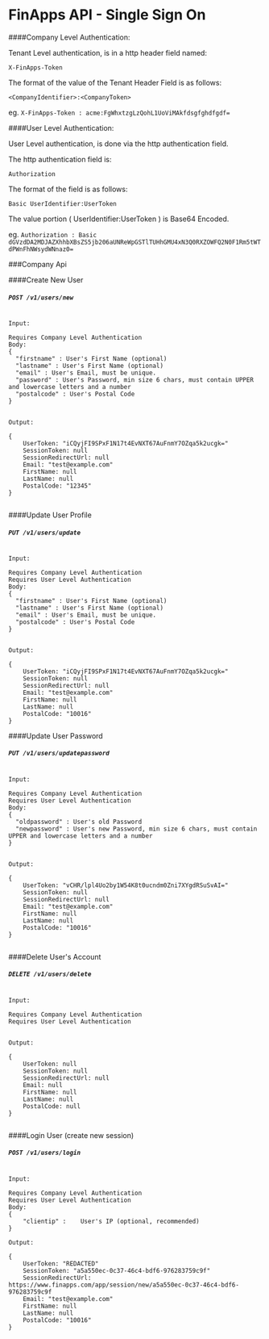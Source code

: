 FinApps API - Single Sign On
===========================

####Company Level Authentication:


Tenant Level authentication, is in a http header field named:

``X-FinApps-Token``

The format of the value of the Tenant Header Field is as follows:

``<CompanyIdentifier>:<CompanyToken>``

eg. ``X-FinApps-Token : acme:FgWhxtzgLzQohL1UoViMAkfdsgfghdfgdf=``


####User Level Authentication:

User Level authentication, is done via the http authentication field.

The http authentication field is:

 ``Authorization``

The format of the field is as follows:

``Basic UserIdentifier:UserToken``

The value portion ( UserIdentifier:UserToken ) is Base64 Encoded.

eg. ``Authorization : Basic dGVzdDA2MDJAZXhhbXBsZS5jb206aUNReWpGSTlTUHhGMU4xN3Q0RXZOWFQ2N0F1Rm5tWTdPWnFhNWsydWNnaz0=``


###Company Api 


####Create New User
##### `POST /v1/users/new` 
```

Input:

Requires Company Level Authentication
Body:
{
  "firstname" :	User's First Name (optional)
  "lastname" : User's First Name (optional)
  "email" : User's Email, must be unique.
  "password" : User's Password, min size 6 chars, must contain UPPER and lowercase letters and a number
  "postalcode" : User's Postal Code
}

 
Output:

{
    UserToken: "iCQyjFI9SPxF1N17t4EvNXT67AuFnmY7OZqa5k2ucgk="
    SessionToken: null
    SessionRedirectUrl: null
    Email: "test@example.com"
    FirstName: null
    LastName: null
    PostalCode: "12345"
}


```

####Update User Profile
##### `PUT /v1/users/update` 
```

Input:

Requires Company Level Authentication
Requires User Level Authentication
Body:
{
  "firstname" :	User's First Name (optional)
  "lastname" : User's First Name (optional)
  "email" : User's Email, must be unique.
  "postalcode" : User's Postal Code
}

 
Output:

{
    UserToken: "iCQyjFI9SPxF1N17t4EvNXT67AuFnmY7OZqa5k2ucgk="
    SessionToken: null
    SessionRedirectUrl: null
    Email: "test@example.com"
    FirstName: null
    LastName: null
    PostalCode: "10016"
}

```

####Update User Password
##### `PUT /v1/users/updatepassword` 
```

Input:

Requires Company Level Authentication
Requires User Level Authentication
Body:
{
  "oldpassword" : User's old Password
  "newpassword" : User's new Password, min size 6 chars, must contain UPPER and lowercase letters and a number
}

 
Output:

{
    UserToken: "vCHR/lpl4Uo2by1W54K8t0ucndm0Zni7XYgdRSuSvAI="
    SessionToken: null
    SessionRedirectUrl: null
    Email: "test@example.com"
    FirstName: null
    LastName: null
    PostalCode: "10016"
}


```

####Delete User's Account
##### `DELETE /v1/users/delete` 
```

Input:

Requires Company Level Authentication
Requires User Level Authentication

 
Output:

{
    UserToken: null
    SessionToken: null
    SessionRedirectUrl: null
    Email: null
    FirstName: null
    LastName: null
    PostalCode: null
}


```

####Login User (create new session)
##### `POST /v1/users/login` 
```

Input:

Requires Company Level Authentication
Requires User Level Authentication
Body:
{
    "clientip" :	User's IP (optional, recommended)
}
 
Output:

{
    UserToken: "REDACTED"
    SessionToken: "a5a550ec-0c37-46c4-bdf6-976283759c9f"
    SessionRedirectUrl: https://www.finapps.com/app/session/new/a5a550ec-0c37-46c4-bdf6-976283759c9f
    Email: "test@example.com"
    FirstName: null
    LastName: null
    PostalCode: "10016"
}


```
